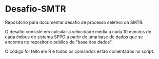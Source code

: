 # Desafio-SMTR

Repositório para documentar desafio de processo seletivo da SMTR.

O desafio consiste em calcular a velocidade média a cada 10 minutos de cada ônibus do sistema SPPO a partir de uma base de dados que se encontra no repositorio publico do "base  dos dados".

O código foi feito em R e todos os comandos estão comentados no script. 



